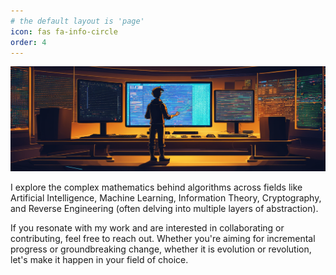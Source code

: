 ```yaml
---
# the default layout is 'page'
icon: fas fa-info-circle
order: 4
---
```


![image](assets/img/avatars/Banner.png)

I explore the complex mathematics behind algorithms across fields like Artificial Intelligence, Machine Learning, Information Theory, Cryptography, and Reverse Engineering (often delving into multiple layers of abstraction).

If you resonate with my work and are interested in collaborating or contributing, feel free to reach out. Whether you're aiming for incremental progress or groundbreaking change, whether it is evolution or revolution, let's make it happen in your field of choice.